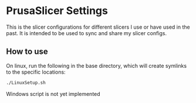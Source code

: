# PrusaSlicer Settings

This is the slicer configurations for different slicers I use or have used in the past. It is intended to be used to sync and share my slicer configs.

## How to use
On linux, run the following in the base directory, which will create symlinks to the specific locations:

``` bash
./LinuxSetup.sh
```

Windows script is not yet implemented